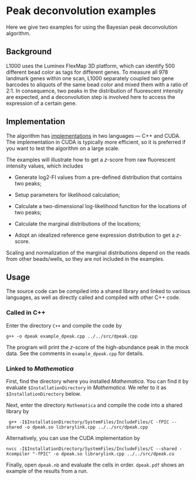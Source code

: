 
# Peak deconvolution examples
Here we give two examples for using the Bayesian peak deconvolution algorithm. 

## Background
L1000 uses the Luminex FlexMap 3D platform, which can identify 500 different bead color as tags for different genes. To measure all 978 landmark genes within one scan, L1000 separately coupled two gene barcodes to aliquots of the same bead color and mixed them with a ratio of 2:1. In consequence, two peaks in the distribution of fluorescent intensity are expected, and a deconvolution step is involved here to access the expression of a certain gene. 

## Implementation

The algorithm has [implementations](/src) in two languages &mdash; C++ and CUDA. The implementation in CUDA is typically more efficient, so it is preferred if you want to test the algorithm on a large scale.

The examples will illustrate how to get a *z*-score from raw fluorescent intensity values, which includes

* Generate log2-FI values from a pre-defined distribution that contains two peaks;

* Setup parameters for likelihood calculation;

* Calculate a two-dimensional log-likelihood function for the locations of two peaks;

* Calculate the marginal distributions of the locations;

* Adopt an idealized reference gene expression distribution to get a *z*-score.

Scaling and normalization of the marginal distributions depend on the reads from other beads/wells, so they are not included in the examples.

## Usage

The source code can be compiled into a shared library and linked to various languages, as well as directly called and compiled with other C++ code.

### Called in C++

Enter the directory `C++` and compile the code by

    g++ -o dpeak example_dpeak.cpp ../../src/dpeak.cpp

The program will print the *z*-score of the high-abundance peak in the mock data. See the comments in `example_dpeak.cpp` for details.

### Linked to *Mathematica*

First, find the directory where you installed *Mathematica*. You can find it by evaluate `$InstallationDirectory` in *Mathematica*. We refer to it as `$InstallationDirectory` below.

Next, enter the directory `Mathematica` and compile the code into a shared library by

     g++ -I$InstallationDirectory/SystemFiles/IncludeFiles/C -fPIC --shared -o dpeak.so librarylink.cpp ../../src/dpeak.cpp

Alternatively, you can use the CUDA implementation by

    nvcc -I$InstallationDirectory/SystemFiles/IncludeFiles/C --shared -Xcompiler "-fPIC" -o dpeak.so librarylink.cpp ../../src/dpeak.cu

Finally, open `dpeak.nb` and evaluate the cells in order. `dpeak.pdf` shows an example of the results from a run.
